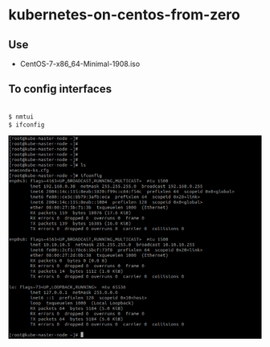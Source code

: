 # kubernetes-on-centos-from-zero

## Use 
 * CentOS-7-x86_64-Minimal-1908.iso

## To config interfaces
```command

$ nmtui 
$ ifconfig
```
<img src="https://github.com/danilodesousacubas/kubernetes-on-centos-from-zero/blob/master/interfaces-config.png?sanitize=true&raw=true" />




